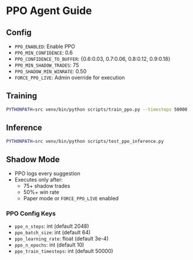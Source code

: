 # PPO Agent Guide

## Config
- `PPO_ENABLED`: Enable PPO
- `PPO_MIN_CONFIDENCE`: 0.6
- `PPO_CONFIDENCE_TO_BUFFER`: {0.6:0.03, 0.7:0.06, 0.8:0.12, 0.9:0.18}
- `PPO_MIN_SHADOW_TRADES`: 75
- `PPO_SHADOW_MIN_WINRATE`: 0.50
- `FORCE_PPO_LIVE`: Admin override for execution

## Training
```bash
PYTHONPATH=src venv/bin/python scripts/train_ppo.py --timesteps 50000
```

## Inference
```bash
PYTHONPATH=src venv/bin/python scripts/test_ppo_inference.py
```

## Shadow Mode
- PPO logs every suggestion
- Executes only after:
  - 75+ shadow trades
  - 50%+ win rate
  - Paper mode or `FORCE_PPO_LIVE` enabled

### PPO Config Keys
- `ppo_n_steps`: int (default 2048)
- `ppo_batch_size`: int (default 64)
- `ppo_learning_rate`: float (default 3e-4)
- `ppo_n_epochs`: int (default 10)
- `ppo_train_timesteps`: int (default 50000)
